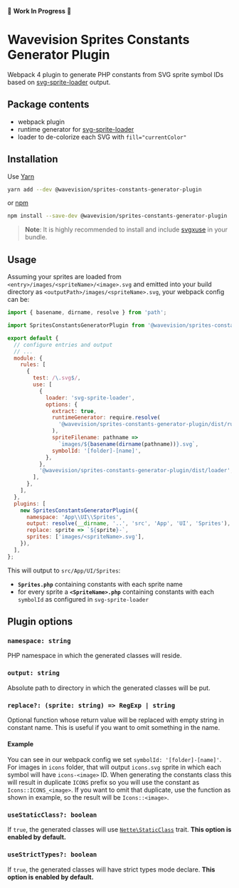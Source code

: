 🚧 **Work In Progress** 🚧

# Wavevision Sprites Constants Generator Plugin

Webpack 4 plugin to generate PHP constants from SVG sprite symbol IDs based on [svg-sprite-loader](https://github.com/kisenka/svg-sprite-loader#runtime-generator) output.

## Package contents

- webpack plugin
- runtime generator for [svg-sprite-loader](https://github.com/kisenka/svg-sprite-loader#runtime-generator)
- loader to de-colorize each SVG with `fill="currentColor"`

## Installation

Use [Yarn](https://yarnpkg.com)

```bash
yarn add --dev @wavevision/sprites-constants-generator-plugin
```

or [npm](https://npmjs.com)

```bash
npm install --save-dev @wavevision/sprites-constants-generator-plugin
```

> **Note**: It is highly recommended to install and include [svgxuse](https://github.com/Keyamoon/svgxuse) in your bundle.

## Usage

Assuming your sprites are loaded from `<entry>/images/<spriteName>/<image>.svg` and emitted into your build directory as `<outputPath>/images/<spriteName>.svg`, your webpack config can be:

```javascript
import { basename, dirname, resolve } from 'path';

import SpritesConstantsGeneratorPlugin from '@wavevision/sprites-constants-generator-plugin';

export default {
  // configure entries and output
  // ...
  module: {
    rules: [
      {
        test: /\.svg$/,
        use: [
          {
            loader: 'svg-sprite-loader',
            options: {
              extract: true,
              runtimeGenerator: require.resolve(
                '@wavevision/sprites-constants-generator-plugin/dist/runtimeGenerator',
              ),
              spriteFilename: pathname =>
                `images/${basename(dirname(pathname))}.svg`,
              symbolId: '[folder]-[name]',
            },
          },
          '@wavevision/sprites-constants-generator-plugin/dist/loader',
        ],
      },
    ],
  },
  plugins: [
    new SpritesConstantsGeneratorPlugin({
      namespace: 'App\\UI\\Sprites',
      output: resolve(__dirname, '..', 'src', 'App', 'UI', 'Sprites'),
      replace: sprite => `${sprite}-`,
      sprites: ['images/<spriteName>.svg'],
    }),
  ],
};
```

This will output to `src/App/UI/Sprites`:

- **`Sprites.php`** containing constants with each sprite name
- for every sprite a **`<SpriteName>.php`** containing constants with each `symbolId` as configured in `svg-sprite-loader`

## Plugin options

### `namespace: string`

PHP namespace in which the generated classes will reside.

### `output: string`

Absolute path to directory in which the generated classes will be put.

### `replace?: (sprite: string) => RegExp | string`

Optional function whose return value will be replaced with empty string in constant name. This is useful if you want to omit something in the name. 

#### Example

You can see in our webpack config we set `symbolId: '[folder]-[name]'`. For images in `icons` folder, that will output `icons.svg` sprite in which each symbol will have `icons-<image>` ID. When generating the constants class this will result in duplicate `ICONS` prefix so you will use the constant as `Icons::ICONS_<image>`. If you want to omit that duplicate, use the function as shown in example, so the result will be `Icons::<image>`.

### `useStaticClass?: boolean`

If `true`, the generated classes will use [`Nette\StaticClass`](https://api.nette.org/3.0/Nette/StaticClass.html) trait. **This option is enabled by default.**

### `useStrictTypes?: boolean`

If `true`, the generated classes will have strict types mode declare. **This option is enabled by default.**
